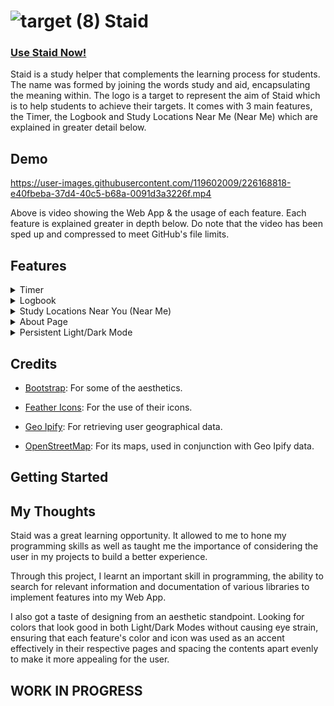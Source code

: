 # ![target (8)](https://user-images.githubusercontent.com/119602009/224983565-4dcba114-8cf2-4ddf-8f36-4c239df2bb0f.svg) Staid
### [Use Staid Now!](https://staid.pythonanywhere.com/)

Staid is a study helper that complements the learning process for students. The name was formed by joining the words study and aid, encapsulating the meaning within. The logo is a target to represent the aim of Staid which is to help students to achieve their targets. It comes with 3 main features, the Timer, the Logbook and Study Locations Near Me (Near Me) which are explained in greater detail below.

## Demo

https://user-images.githubusercontent.com/119602009/226168818-e40fbeba-37d4-40c5-b68a-0091d3a3226f.mp4

Above is video showing the Web App & the usage of each feature. Each feature is explained greater in depth below. Do note that the video has been sped up and compressed to meet GitHub's file limits.

## Features

<details>
<summary>Timer</summary>

![timer-gif](https://user-images.githubusercontent.com/119602009/226175673-c68a151f-9511-417c-a02e-c97309c827b4.gif)

The Timer is a countdown timer for users to time their study sessions. There are two input fields. The first being for the duration of the study session, in the format of hours, minutes and seconds. The second is the name of the session if the user wishes to add it to their Logbook. 

If the user wishes to log the session, the session is automatically added to their Logbook without any action required from the user. The length of this session is the duration the user had inputted and the date logged is the date of when the timer was used for this session.

Once the timer reaches the final ten seconds, the color of the Timer changes from blue to yellow. At the end, the Timer changes from yellow to red.

The accent color for this feature is blue (Hex Code: `#44A1F1`) as it is known to have a calming effect, increasing focus and productivity during a timed session.
</details>

<details>
<summary>Logbook</summary>

![logbook-gif](https://user-images.githubusercontent.com/119602009/226172690-da786437-ba8b-4f14-9f14-2f3f39780dfc.gif)

The Logbook is a log of all the user's study sessions. There are two sections. The first is for the user to add a session to the Logbook directly with three input fields, the name of the session, the duration of the session & the date of the session they wish to add. The second is the Logbook itself, in the form of a table. The columns, from left to right, are the index of the row, the name of the session, the duration of the session & the date of the session. The records of the Logbook is ordered in a reversed chronological order, with the earliest session at the top of the table. This is so to remind the user of their immediate previous session so that they can plan their next sessions more effectively.

The accent color for this feature is yellow (Hex Code: `#FFBB44`) as it is known to improve optimism and analytical skills. This increases the user's ability to analyse their sessions to improve their productivity. 
</details>

<details>
<summary>Study Locations Near You (Near Me)</summary>

The Study Locations Near You shows the user their closest study locations. There are two input fields. The user's location data is grabbed using Geo IPify's API and this data is used to generate the Map using OpenStreetMap without the user having to enter any data into the input fields. If the user wishes to search for another location or to improve the accuracy of the location data used to generate the map, the user can input their latitude and longitude in the input fields. OpenStreetMap mainly works with latitude and longitude coordinates only. This data is used to generate a new map of the inputted location which is then shown to the user.

I had originally planned to use the Google Maps API, however, I did not as it is not open-source and incurs a cost after the credit provided is exceeded.

The accent color for this green (Hex Code: `#00A266`) as it is known to give a sense of the outdoors and reduce anxiety, matching the sense of studying somewhere new.
</details>


<details>
<summary>About Page</summary>
<br>

![Screenshot 2023-03-19 202350](https://user-images.githubusercontent.com/119602009/226174943-f125c306-9d32-4702-b9d3-83878a55d94e.png)

The About page has a description of what Staid is and what it aims to achieve. The "Credits" section acknowledges the additional technologies used to create Staid.
</details>


<details>
<summary>Persistent Light/Dark Mode</summary>

![mode-gif](https://user-images.githubusercontent.com/119602009/226172785-d6745b75-247b-4757-98f1-086904117609.gif)

The toggle button in the header is a Light/Dark mode toggle for the Web App. By default, Dark Mode is selected. If the user wishes to enable Light Mode, the toggle button's color changes to white and it appears as toggled throughout, with the Light Mode persisting for the user automatically. If the user wishes to change back to Dark Mode, the user can do so, with the toggle being set back to its default state with the Dark Mode persisting throughout. 
</details>


## Credits

* [Bootstrap](https://getbootstrap.com/): For some of the aesthetics.

* [Feather Icons](https://feathericons.com/): For the use of their icons.

* [Geo Ipify](https://geo.ipify.org/): For retrieving user geographical data.

* [OpenStreetMap](https://www.openstreetmap.org/): For its maps, used in conjunction with Geo Ipify data.

## Getting Started

## My Thoughts

Staid was a great learning opportunity. It allowed to me to hone my programming skills as well as taught me the importance of considering the user in my projects to build a better experience.

Through this project, I learnt an important skill in programming, the ability to search for relevant information and documentation of various libraries to implement features into my Web App.

I also got a taste of designing from an aesthetic standpoint. Looking for colors that look good in both Light/Dark Modes without causing eye strain, ensuring that each feature's color and icon was used as an accent effectively in their respective pages and spacing the contents apart evenly to make it more appealing for the user.

## WORK IN PROGRESS

